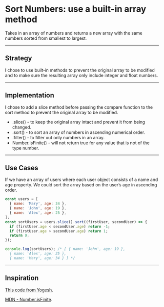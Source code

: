 # Sort Numbers: use a built-in array method

Takes in an array of numbers and returns a new array with the same numbers sorted from smallest to largest.

---

## Strategy

I chose to use built-in methods to prevent the original array to be modified and to make sure the resulting array only include integer and float numbers.

---

## Implementation

I chose to add a slice method before passing the compare function to the sort method to prevent the original array to be modified.

- .slice() - to keep the original array intact and prevent it from being changed.
- .sort() - to sort an array of numbers in ascending numerical order.
- .filter() - to filter out only numbers in an array.
- Number.isFinite() - will not return true for any value that is not of the type number.

---

## Use Cases

If we have an array of users where each user object consists of a name and age property. We could sort the array based on the user’s age in ascending order.

```js
const users = [
  { name: 'Mary', age: 34 },
  { name: 'John', age: 19 },
  { name: 'Alex', age: 25 },
];
const sortUsers = users.slice().sort((firstUser, secondUser) => {
  if (firstUser.age < secondUser.age) return -1;
  if (firstUser.age > secondUser.age) return 1;
  return 0;
});

console.log(sortUsers); /* [ { name: 'John', age: 19 },
  { name: 'Alex', age: 25 },
  { name: 'Mary', age: 34 } ] */
```

---

## Inspiration

[This code from Yogesh](https://codepen.io/myogeshchavan97/pen/MWYzmQp?editors=0011).

[MDN - Number.isFinite](https://developer.mozilla.org/en-US/docs/Web/JavaScript/Reference/Global_Objects/Number/isFinite).
